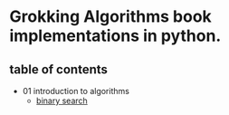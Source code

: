 # Grokking Algorithms book implementations in python.
## table of contents
* 01 introduction to algorithms
  * [binary search](https://github.com/MYElmasry/Grokking-Algorithms/blob/main/1.1%20binarySearch.py)
